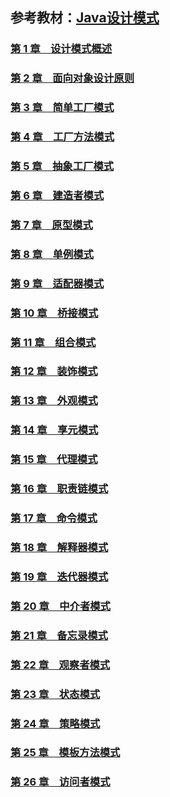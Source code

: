 ## 参考教材：[Java设计模式](https://book.douban.com/subject/30173863)
### [第 1 章　设计模式概述](./chapter1/README.md)

### [第 2 章　面向对象设计原则](./chapter2/README.md)

### [第 3 章　简单工厂模式](./chapter3/README.md)

### [第 4 章　工厂方法模式](./chapter4/README.md)

### [第 5 章　抽象工厂模式](./chapter5/README.md)

### [第 6 章　建造者模式](./chapter6/README.md)

### [第 7 章　原型模式](./chapter7/README.md)

### [第 8 章　单例模式](./chapter8/README.md)

### [第 9 章　适配器模式](./chapter9/README.md)

### [第 10 章　桥接模式](./chapter10/README.md)

### [第 11 章　组合模式](./chapter11/README.md)

### [第 12 章　装饰模式](./chapter12/README.md)

### [第 13 章　外观模式](./chapter13/README.md)

### [第 14 章　享元模式](./chapter14/README.md)

### [第 15 章　代理模式](./chapter15/README.md)

### [第 16 章　职责链模式](./chapter16/README.md)

### [第 17 章　命令模式](./chapter17/README.md)

### [第 18 章　解释器模式](./chapter18/README.md)

### [第 19 章　迭代器模式](./chapter19/README.md)

### [第 20 章　中介者模式](./chapter20/README.md)

### [第 21 章　备忘录模式](./chapter21/README.md)

### [第 22 章　观察者模式](./chapter22/README.md)

### [第 23 章　状态模式](./chapter23/README.md)

### [第 24 章　策略模式](./chapter24/README.md)

### [第 25 章　模板方法模式](./chapter25/README.md)

### [第 26 章　访问者模式](./chapter26/README.md)